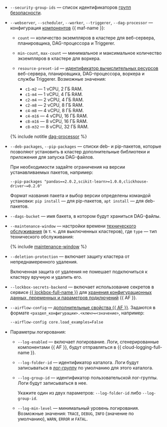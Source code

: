 * `--security-group-ids` — список идентификаторов [групп безопасности](../../../../managed-airflow/concepts/network.md#security-groups).
* `--webserver`, `--scheduler`, `--worker`, `--triggerer`, `--dag-processor` — конфигурация [компонентов](../../../../managed-airflow/concepts/index.md#components) {{ maf-name }}:

    * `count` — количество экземпляров в кластере для веб-сервера, планировщика, DAG-процессора и Triggerer.
    * `min-count`, `max-count` — минимальное и максимальное количество экземпляров в кластере для воркера.
    * `resource-preset-id` — [идентификатор вычислительных ресурсов](../../../../managed-airflow/concepts/index.md#presets) веб-сервера, планировщика, DAG-процессора, воркера и службы Triggerer. Возможные значения:

        * `c1-m2` — 1 vCPU, 2 ГБ RAM.
        * `c1-m4` — 1 vCPU, 4 ГБ RAM.
        * `c2-m4` — 2 vCPU, 4 ГБ RAM.
        * `c2-m8` — 2 vCPU, 8 ГБ RAM.
        * `c4-m8` — 4 vCPU, 8 ГБ RAM.
        * `c4-m16` — 4 vCPU, 16 ГБ RAM.
        * `c8-m16` — 8 vCPU, 16 ГБ RAM.
        * `c8-m32` — 8 vCPU, 32 ГБ RAM.

    {% include notitle [dag-processor](../dag-processor.md) %}

* `--deb-packages`, `--pip-packages` — списки deb- и pip-пакетов, которые позволяют установить в кластер дополнительные библиотеки и приложения для запуска DAG-файлов.

    При необходимости задайте ограничения на версии устанавливаемых пакетов, например:

    ```hcl
    --pip-packages "pandas==2.0.2,scikit-learn>=1.0.0,clickhouse-driver~=0.2.0"
    ```

    Формат названия пакета и выбор версии определены командой установки: `pip install` — для pip-пакетов, `apt install` — для deb-пакетов.

* `--dags-bucket` — имя бакета, в котором будут храниться DAG-файлы.

* `--maintenance-window` — настройки времени [технического обслуживания](../../../../managed-airflow/concepts/maintenance.md) (в т. ч. для выключенных кластеров), где `type` — тип технического обслуживания:

    {% include [maintenance-window](../../../../_includes/mdb/cli/maintenance-window-description.md) %}

* `--deletion-protection` — включает защиту кластера от непреднамеренного удаления.

    Включенная защита от удаления не помешает подключиться к кластеру вручную и удалить его.

* `--lockbox-secrets-backend` — включает использование секретов в сервисе [{{ lockbox-full-name }}](../../../../lockbox/concepts/index.md) для [хранения конфигурационных данных, переменных и параметров подключений](../../../../managed-airflow/concepts/impersonation.md#lockbox-integration) {{ AF }}.
* `--airflow-config` — [дополнительные свойства {{ AF }}](https://airflow.apache.org/docs/apache-airflow/2.2.4/configurations-ref.html). Задаются в формате `<раздел_конфигурации>.<ключ>=<значение>`, например:

    ```bash
    --airflow-config core.load_examples=False
    ```

* Параметры логирования:

    * `--log-enabled` — включает логирование. Логи, сгенерированные компонентами {{ AF }}, будут отправляться в {{ cloud-logging-full-name }}.
    * `--log-folder-id` — идентификатор каталога. Логи будут записываться в [лог-группу](../../../../logging/concepts/log-group.md) по умолчанию для этого каталога.
    * `--log-group-id` — идентификатор пользовательской лог-группы. Логи будут записываться в нее.

        Укажите один из двух параметров: `--log-folder-id` либо `--log-group-id`.

    * `--log-min-level` — минимальный уровень логирования. Возможные значения: `TRACE`, `DEBUG`, `INFO` (значение по умолчанию), `WARN`, `ERROR` и `FATAL`.

